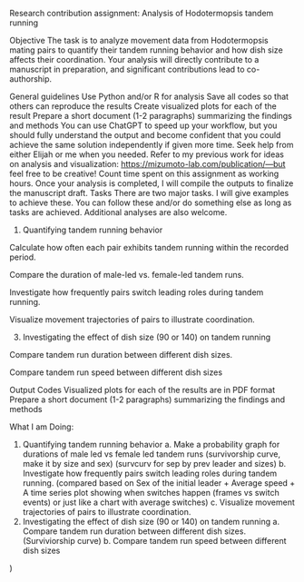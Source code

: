 Research contribution assignment: Analysis of Hodotermopsis tandem running

Objective
The task is to analyze movement data from Hodotermopsis mating pairs to quantify their tandem running behavior and how dish size affects their coordination. Your analysis will directly contribute to a manuscript in preparation, and significant contributions lead to co-authorship.

General guidelines
Use Python and/or R for analysis
Save all codes so that others can reproduce the results
Create visualized plots for each of the result
Prepare a short document (1-2 paragraphs) summarizing the findings and methods
You can use ChatGPT to speed up your workflow, but you should fully understand the output and become confident that you could achieve the same solution independently if given more time.
Seek help from either Elijah or me when you needed.
Refer to my previous work for ideas on analysis and visualization: https://mizumoto-lab.com/publication/—but feel free to be creative!
Count time spent on this assignment as working hours.
Once your analysis is completed, I will compile the outputs to finalize the manuscript draft.
Tasks
There are two major tasks. I will give examples to achieve these. You can follow these and/or do something else as long as tasks are achieved. Additional analyses are also welcome.

1. Quantifying tandem running behavior

Calculate how often each pair exhibits tandem running within the recorded period.

Compare the duration of male-led vs. female-led tandem runs.

Investigate how frequently pairs switch leading roles during tandem running.

Visualize movement trajectories of pairs to illustrate coordination.


3. Investigating the effect of dish size (90 or 140) on tandem running

Compare tandem run duration between different dish sizes.

Compare tandem run speed between different dish sizes

Output
Codes
Visualized plots for each of the results are in PDF format
Prepare a short document (1-2 paragraphs) summarizing the findings and methods

What I am Doing:
1. Quantifying tandem running behavior
   a. Make a probability graph for durations of male led vs female led tandem runs (survivorship curve, make it by size and sex) (survcurv for sep by prev leader and sizes)
   b. Investigate how frequently pairs switch leading roles during tandem running. (compared based on Sex of the initial leader + Average speed + A time series plot showing when switches happen (frames vs switch events) or just like a chart with average switches)
   c. Visualize movement trajectories of pairs to illustrate coordination.
2. Investigating the effect of dish size (90 or 140) on tandem running
   a. Compare tandem run duration between different dish sizes. (Surviviorship curve)
   b. Compare tandem run speed between different dish sizes


)

